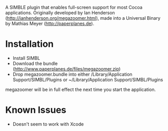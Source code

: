 A SIMBLE plugin that enables full-screen support for most Cocoa applications.
Originally developed by Ian Henderson
(http://ianhenderson.org/megazoomer.html), made into a Universal Binary by
Mathias Meyer (http://paperplanes.de).

# Installation

* Install SIMBL
* Download the bundle (http://www.paperplanes.de/files/megazoomer.zip)
* Drop megazoomer.bundle into either /Library/Application Support/SIMBL/Plugins or ~/Library/Application Support/SIMBL/Plugins

megazoomer will be in full effect the next time you start the application.

# Known Issues

* Doesn't seem to work with Xcode